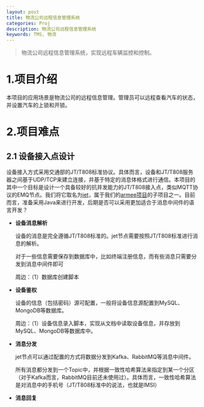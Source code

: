 ```yaml
---
layout: post
title: 物流公司远程信息管理系统
categories: Proj
description: 物流公司远程信息管理系统
keywords: TMS, 物流
---
```


> 物流公司远程信息管理系统，实现远程车辆监控和控制。
>

# 1.项目介绍

本项目的应用场景是物流公司的远程信息管理。管理员可以远程查看汽车的状态，并设置汽车的上锁和开锁。

# 2.项目难点

## 2.1 设备接入点设计

设备接入方式采用交通部的JT/T808标准协议。具体而言，设备和JT/T808服务器之间基于UDP/TCP来建立连接，并基于特定的消息体格式进行通信。本项目的其中一个目标是设计一个具备较好的抗并发能力的JT/T808接入点，类似MQTT协议的EMQ节点。我们将它取名为[jet](https://jet.nescar.icu)，属于我们的[armee项目](https://armee.nescar.icu)的子项目之一。目前而言，准备采用Java来进行开发，后期是否可以采用更加适合于消息中间件的语言开发？

* **设备消息解析**

  设备的消息是完全遵循JT/T808标准的。jet节点需要按照JT/T808标准进行消息的解析。

  对于一些信息需要保存到数据库中，比如终端注册信息，而有些消息只需要分发到消息中间件即可

  周边：（1）数据库创建脚本

* **设备鉴权**

  设备的信息（包括密码）源可配置，一般将设备信息源配置到MySQL、MongoDB等数据库。

  周边：（1）设备信息录入脚本，实现从文档中读取设备信息，并存放到MySQL、MongoDB等数据库中。

* **消息分发**

  jet节点可以通过配置的方式将数据分发到Kafka、RabbitMQ等消息中间件。

  所有消息都分发到一个Topic中，并根据一致性哈希算法来指定到某一个分区（对于Kafka而言，RabbitMQ目前还未使用过）。具体而言，一致性哈希算法是对消息中的手机号（JT/T808标准中的说法，也就是IMSI）

* **消息回复**

  